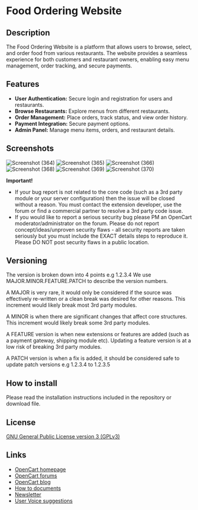 # Food Ordering Website

## Description
The Food Ordering Website is a platform that allows users to browse, select, and order food from various restaurants. The website provides a seamless experience for both customers and restaurant owners, enabling easy menu management, order tracking, and secure payments.

## Features
- **User Authentication:** Secure login and registration for users and restaurants.
- **Browse Restaurants:** Explore menus from different restaurants.
- **Order Management:** Place orders, track status, and view order history.
- **Payment Integration:** Secure payment options.
- **Admin Panel:** Manage menu items, orders, and restaurant details.


## Screenshots
![Screenshot (364)](https://github.com/user-attachments/assets/d12d3cfd-7bb1-4ebe-95fd-522f2480d3f6)
![Screenshot (365)](https://github.com/user-attachments/assets/fd2a90b3-66e7-4f0e-8d24-1065fe7dcada)
![Screenshot (366)](https://github.com/user-attachments/assets/6390129e-54a0-4952-a2c1-8d1dd8a07877)
![Screenshot (368)](https://github.com/user-attachments/assets/8001a044-2854-4f09-b547-833bb10f83bd)
![Screenshot (369)](https://github.com/user-attachments/assets/b27cbceb-0e59-45b2-bf4e-926ca3b05653)
![Screenshot (370)](https://github.com/user-attachments/assets/97f63e81-1e8e-449f-937e-c815555a99b7)


**Important!**
- If your bug report is not related to the core code (such as a 3rd party module or your server configuration) then the issue will be closed without a reason. You must contact the extension developer, use the forum or find a commercial partner to resolve a 3rd party code issue.
- If you would like to report a serious security bug please PM an OpenCart moderator/administrator on the forum. Please do not report concept/ideas/unproven security flaws - all security reports are taken seriously but you must include the EXACT details steps to reproduce it. Please DO NOT post security flaws in a public location.


## Versioning

The version is broken down into 4 points e.g 1.2.3.4 We use MAJOR.MINOR.FEATURE.PATCH to describe the version numbers.

A MAJOR is very rare, it would only be considered if the source was effectively re-written or a clean break was desired for other reasons. This increment would likely break most 3rd party modules.

A MINOR is when there are significant changes that affect core structures. This increment would likely break some 3rd party modules.

A FEATURE version is when new extensions or features are added (such as a payment gateway, shipping module etc). Updating a feature version is at a low risk of breaking 3rd party modules.

A PATCH version is when a fix is added, it should be considered safe to update patch versions e.g 1.2.3.4 to 1.2.3.5


## How to install

Please read the installation instructions included in the repository or download file.

## License

[GNU General Public License version 3 (GPLv3)](https://github.com/opencart/opencart/blob/master/license.txt)

## Links

- [OpenCart homepage](http://www.opencart.com/)
- [OpenCart forums](http://forum.opencart.com/)
- [OpenCart blog](http://www.opencart.com/index.php?route=feature/blog)
- [How to documents](http://docs.opencart.com/)
- [Newsletter](http://newsletter.opencart.com/h/r/B660EBBE4980C85C)
- [User Voice suggestions](http://opencart.uservoice.com)

